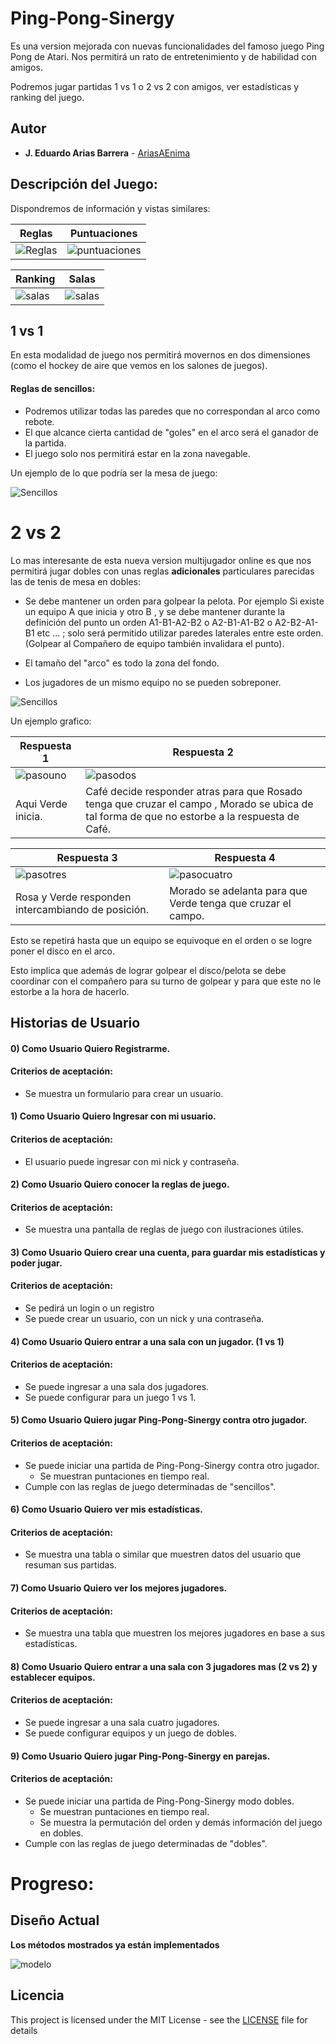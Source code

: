 # Ping-Pong-Sinergy
Es una version mejorada con nuevas funcionalidades del famoso juego Ping Pong de Atari. Nos permitirá un rato de entretenimiento y de habilidad con amigos.

Podremos jugar partidas 1 vs 1 o 2 vs 2 con amigos, ver estadísticas y ranking del juego.

## Autor
* **J. Eduardo Arias Barrera** -  [AriasAEnima](https://github.com/AriasAEnima)

## Descripción del Juego:
Dispondremos de información y vistas similares:

 Reglas | Puntuaciones
---|---|
![Reglas](generalmedia/Reglas.png) | ![puntuaciones](generalmedia/puntuaciones.png) |

Ranking | Salas
---|---
![salas](generalmedia/ranking.png) | ![salas](generalmedia/sala.png)

## 1 vs 1

En esta modalidad de juego nos permitirá movernos en dos dimensiones (como el hockey de aire que vemos en los salones de juegos).

#### Reglas de sencillos:
* Podremos utilizar todas las paredes que no correspondan al arco como rebote.
* El que alcance cierta cantidad de "goles" en el arco será el ganador de la partida.
* El juego solo nos permitirá estar en la zona navegable.

Un ejemplo de lo que podría ser la mesa de juego:

![Sencillos](generalmedia/tablerosencillo.png)

# 2 vs 2

Lo mas interesante de esta nueva version multijugador online es que nos permitirá jugar dobles con unas reglas **adicionales** particulares parecidas las de tenis de mesa en dobles:
* Se debe mantener un orden para golpear la pelota. Por ejemplo Si existe un equipo A que inicia y otro B , y se debe mantener durante la definición del punto un orden A1-B1-A2-B2 o
A2-B1-A1-B2 o A2-B2-A1-B1 etc ... ; solo será permitido utilizar paredes laterales entre este orden. (Golpear al Compañero de equipo también invalidara el punto).

* El tamaño del "arco" es todo la zona del fondo.
* Los jugadores de un mismo equipo no se pueden sobreponer.


![Sencillos](generalmedia/tablerodobles.png)


Un ejemplo grafico:

Respuesta 1 | Respuesta 2
----|----|
![pasouno](generalmedia/pasouno.png) | ![pasodos](generalmedia/pasodos.png)
Aqui Verde inicia. | Café decide responder atras para que Rosado tenga que cruzar el campo , Morado se ubica de tal forma de que no estorbe a la respuesta de Café. |

Respuesta 3 | Respuesta 4
----|----
![pasotres](generalmedia/pasotres.png) | ![pasocuatro](generalmedia/pasocuatro.png)
Rosa y Verde responden intercambiando de posición. | Morado se adelanta para que Verde tenga que cruzar el campo.

Esto se repetirá hasta que un equipo se equivoque en el orden o se logre poner el disco en el arco.

Esto implica que además de lograr golpear el disco/pelota se debe coordinar con el compañero para su turno de golpear y para que este no le estorbe a la hora de hacerlo.

## Historias de Usuario

#### 0) Como Usuario Quiero Registrarme.
####  Criterios de aceptación:
* Se muestra un formulario para crear un usuario.

#### 1) Como Usuario Quiero Ingresar con mi usuario.
####  Criterios de aceptación:
* El usuario puede ingresar con mi nick y contraseña.

#### 2) Como Usuario Quiero conocer la reglas de juego.
####  Criterios de aceptación:
* Se muestra una pantalla de reglas de juego con ilustraciones útiles.

#### 3) Como Usuario Quiero crear una cuenta, para guardar mis estadísticas y poder jugar.
#### Criterios de aceptación:
* Se pedirá un login o un registro
* Se puede crear un usuario, con un nick y una contraseña.

#### 4) Como Usuario Quiero entrar a una sala con un jugador. (1 vs 1)
####  Criterios de aceptación:
* Se puede ingresar a una sala dos jugadores.
* Se puede configurar para un juego 1 vs 1.

#### 5) Como Usuario Quiero jugar Ping-Pong-Sinergy contra otro jugador.
####  Criterios de aceptación:
* Se puede iniciar una partida de Ping-Pong-Sinergy contra otro jugador.
  * Se muestran puntaciones en tiempo real.
* Cumple con las reglas de juego determinadas de "sencillos".


#### 6) Como Usuario Quiero ver mis estadísticas.
####  Criterios de aceptación:
* Se muestra una tabla o similar que muestren datos del usuario que resuman sus partidas.

#### 7) Como Usuario Quiero ver los mejores jugadores.
####  Criterios de aceptación:
* Se muestra una tabla que muestren los mejores jugadores en base a sus estadísticas.

#### 8) Como Usuario Quiero entrar a una sala con 3 jugadores mas (2 vs 2) y establecer equipos.
####  Criterios de aceptación:
* Se puede ingresar a una sala cuatro jugadores.
* Se puede configurar equipos y un juego de dobles.

#### 9) Como Usuario Quiero jugar Ping-Pong-Sinergy en parejas.
####  Criterios de aceptación:
* Se puede iniciar una partida de Ping-Pong-Sinergy modo dobles.
  * Se muestran puntaciones en tiempo real.
  * Se muestra la permutación del orden y demás información del juego en dobles.
* Cumple con las reglas de juego determinadas de "dobles".

# Progreso:

## Diseño Actual
**Los métodos mostrados ya están implementados**

![modelo](generalmedia/modelo.png)

## Licencia

This project is licensed under the MIT License  - see the [LICENSE](LICENSE) file for details
